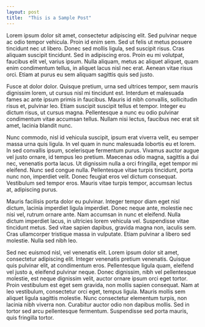 ```yaml
---
layout: post
title:  "This is a Sample Post"
---
```


Lorem ipsum dolor sit amet, consectetur adipiscing elit. Sed pulvinar neque ac odio tempor vehicula. Proin id enim sem. Sed ut felis ut metus posuere tincidunt nec ut libero. Donec sed mollis ligula, sed suscipit risus. Cras aliquam suscipit tincidunt. Sed in adipiscing eros. Proin eu mi volutpat, faucibus elit vel, varius ipsum. Nulla aliquam, metus ac aliquet aliquet, quam enim condimentum tellus, in aliquet lacus nisl nec erat. Aenean vitae risus orci. Etiam at purus eu sem aliquam sagittis quis sed justo.

<!-- more -->

Fusce at dolor dolor. Quisque pretium, urna sed ultrices tempor, sem mauris dignissim lorem, ut cursus nisl mi tincidunt est. Interdum et malesuada fames ac ante ipsum primis in faucibus. Mauris id nibh convallis, sollicitudin risus et, pulvinar leo. Etiam suscipit suscipit tellus et tempor. Integer eu dictum risus, ut cursus magna. Pellentesque a nunc eu odio pulvinar condimentum vitae accumsan tellus. Nullam nisi lectus, faucibus nec erat sit amet, lacinia blandit nunc.

Nunc commodo, nisl id vehicula suscipit, ipsum erat viverra velit, eu semper massa urna quis ligula. In vel quam in nunc malesuada lobortis eu et lorem. In sed convallis ipsum, scelerisque fermentum purus. Vivamus auctor augue vel justo ornare, id tempus leo pretium. Maecenas odio magna, sagittis a dui nec, venenatis porta lacus. Ut dignissim nulla a orci fringilla, eget tempor mi eleifend. Nunc sed congue nulla. Pellentesque vitae turpis tincidunt, porta nunc non, imperdiet velit. Donec feugiat eros vel dictum consequat. Vestibulum sed tempor eros. Mauris vitae turpis tempor, accumsan lectus at, adipiscing purus.

Mauris facilisis porta dolor eu pulvinar. Integer tempor diam eget nisl dictum, lacinia imperdiet ligula imperdiet. Donec neque ante, molestie nec nisi vel, rutrum ornare ante. Nam accumsan in nunc et eleifend. Nulla dictum imperdiet lacus, in ultricies lorem vehicula vel. Suspendisse vitae tincidunt metus. Sed vitae sapien dapibus, gravida magna non, iaculis sem. Cras ullamcorper tristique massa in vulputate. Etiam pulvinar a libero sed molestie. Nulla sed nibh leo.

Sed nec euismod nisl, vel venenatis elit. Lorem ipsum dolor sit amet, consectetur adipiscing elit. Integer venenatis pretium venenatis. Quisque quis pulvinar elit, at condimentum eros. Pellentesque ligula quam, eleifend vel justo a, eleifend pulvinar neque. Donec dignissim, nibh vel pellentesque molestie, est neque dignissim velit, auctor ornare ipsum orci eget tortor. Proin vestibulum est eget sem gravida, non mollis sapien consequat. Nam at leo vestibulum, consectetur orci eget, tempus ligula. Mauris mollis sem aliquet ligula sagittis molestie. Nunc consectetur elementum turpis, non lacinia nibh viverra non. Curabitur auctor odio non dapibus mollis. Sed in tortor sed arcu pellentesque fermentum. Suspendisse sed porta mauris, quis fringilla tortor.
